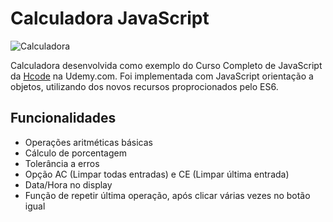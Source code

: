  # Calculadora JavaScript

![Calculadora](https://firebasestorage.googleapis.com/v0/b/hcode-com-br.appspot.com/o/calculadora-hcode.jpg?alt=media&token=5406aa3f-b965-401c-9b4e-654609c78b33)

Calculadora desenvolvida como exemplo do Curso Completo de JavaScript da [Hcode](https://hcode.com.br/ "Hcode") na Udemy.com. Foi implementada com JavaScript orientação a objetos, utilizando dos novos recursos proprocionados pelo ES6.

## Funcionalidades

- Operações aritméticas básicas
- Cálculo de porcentagem
- Tolerância a erros
- Opção AC (Limpar todas entradas) e CE (Limpar última entrada)
- Data/Hora no display
- Função de repetir última operação, após clicar várias vezes no botão igual